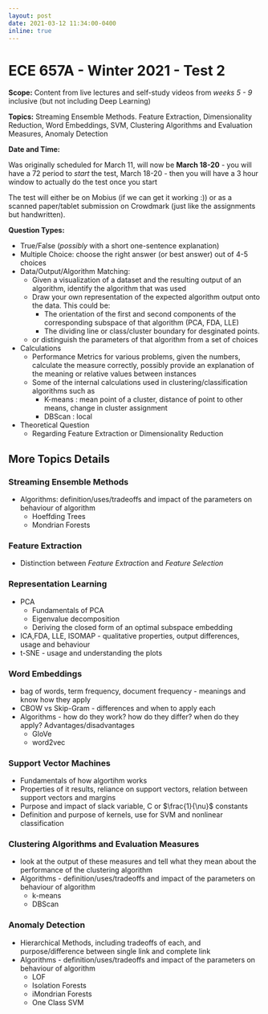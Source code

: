 ```yaml
---
layout: post
date: 2021-03-12 11:34:00-0400
inline: true
---
```


# ECE 657A - Winter 2021 - Test 2

**Scope:** Content from live lectures and self-study videos from *weeks 5 - 9* inclusive (but not including Deep Learning)

**Topics:** Streaming Ensemble Methods. Feature Extraction, Dimensionality Reduction, Word Embeddings, SVM, Clustering Algorithms and Evaluation Measures, Anomaly Detection

**Date and Time:**

Was originally scheduled for March 11, will now be **March 18-20**
\- you will have a 72 period to *start* the test, March 18-20
\- then you will have a 3 hour window to actually do the test once you start

The test will either be on Mobius (if we can get it working :)) or as a scanned paper/tablet submission on Crowdmark (just like the assignments but handwritten).

**Question Types:**

- True/False (*possibly* with a short one-sentence explanation)
- Multiple Choice: choose the right answer (or best answer) out of 4-5 choices
- Data/Output/Algorithm Matching:
  - Given a visualization of a dataset and the resulting output of an algorithm, identify the algorithm that was used
  - Draw your own representation of the expected algorithm output onto the data. This could be:
    - The orientation of the first and second components of the corresponding subspace of that algorithm (PCA, FDA, LLE)
    - The dividing line or class/cluster boundary for desginated points.
  - or distinguish the parameters of that algorithm from a set of choices
- Calculations
  - Performance Metrics for various problems, given the numbers, calculate the measure correctly, possibly provide an explanation of the meaning or relative values between instances
  - Some of the internal calculations used in clustering/classification algorithms such as
    - K-means : mean point of a cluster, distance of point to other means, change in cluster assignment
    - DBScan : local 
- Theoretical Question
  - Regarding Feature Extraction or Dimensionality Reduction

## More Topics Details

### Streaming Ensemble Methods

- Algorithms: definition/uses/tradeoffs and impact of the parameters on behaviour of algorithm
  - Hoeffding Trees
  - Mondrian Forests

### Feature Extraction

- Distinction between *Feature Extractio*n and *Feature Selection*

### Representation Learning

- PCA
  - Fundamentals of PCA
  - Eigenvalue decomposition
  - Deriving the closed form of an optimal subspace embedding
- ICA,FDA, LLE, ISOMAP - qualitative properties, output differences, usage and behaviour
- t-SNE - usage and understanding the plots

### Word Embeddings

- bag of words, term frequency, document frequency - meanings and know how they apply
- CBOW vs Skip-Gram - differences and when to apply each
- Algorithms - how do they work? how do they differ? when do they apply? Advantages/disadvantages
  - GloVe
  - word2vec

### Support Vector Machines

- Fundamentals of how algortihm works
- Properties of it results, reliance on support vectors, relation between support vectors and margins
- Purpose and impact of slack variable, C or $\frac{1}{\nu}$ constants
- Definition and purpose of kernels, use for SVM and nonlinear classification

### Clustering Algorithms and Evaluation Measures

- look at the output of these measures and tell what they mean about the performance of the clustering algorithm
- Algorithms - definition/uses/tradeoffs and impact of the parameters on behaviour of algorithm
  - k-means
  - DBScan

### Anomaly Detection

- Hierarchical Methods, including tradeoffs of each, and purpose/difference between single link and complete link
- Algorithms - definition/uses/tradeoffs and impact of the parameters on behaviour of algorithm
  - LOF
  - Isolation Forests
  - iMondrian Forests
  - One Class SVM

